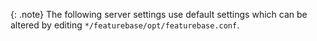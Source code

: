 {: .note}
The following server settings use default settings which can be altered by editing `*/featurebase/opt/featurebase.conf`.

